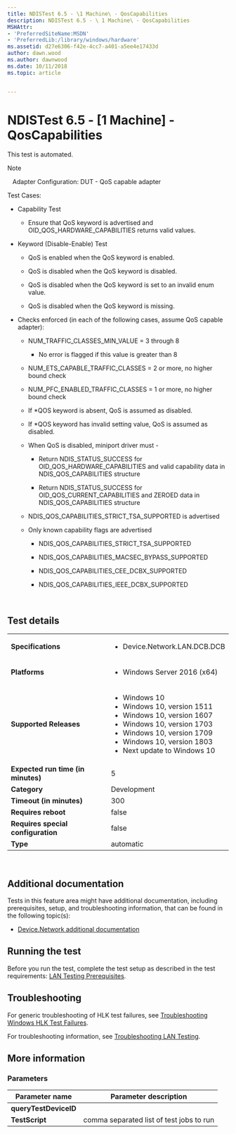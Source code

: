 ```yaml
---
title: NDISTest 6.5 - \1 Machine\ - QosCapabilities
description: NDISTest 6.5 - \ 1 Machine\ - QosCapabilities
MSHAttr:
- 'PreferredSiteName:MSDN'
- 'PreferredLib:/library/windows/hardware'
ms.assetid: d27e6306-f42e-4cc7-a401-a5ee4e17433d
author: dawn.wood
ms.author: dawnwood
ms.date: 10/11/2018
ms.topic: article


---
```


# NDISTest 6.5 - \[1 Machine\] - QosCapabilities


This test is automated.

>[!NOTE]
>  
Adapter Configuration: DUT - QoS capable adapter

Test Cases:

-   Capability Test

    -   Ensure that QoS keyword is advertised and OID\_QOS\_HARDWARE\_CAPABILITIES returns valid values.

-   Keyword (Disable-Enable) Test

    -   QoS is enabled when the QoS keyword is enabled.

    -   QoS is disabled when the QoS keyword is disabled.

    -   QoS is disabled when the QoS keyword is set to an invalid enum value.

    -   QoS is disabled when the QoS keyword is missing.

<!-- -->

-   Checks enforced (in each of the following cases, assume QoS capable adapter):

    -   NUM\_TRAFFIC\_CLASSES\_MIN\_VALUE = 3 through 8

        -   No error is flagged if this value is greater than 8

    -   NUM\_ETS\_CAPABLE\_TRAFFIC\_CLASSES = 2 or more, no higher bound check

    -   NUM\_PFC\_ENABLED\_TRAFFIC\_CLASSES = 1 or more, no higher bound check

    -   If \*QOS keyword is absent, QoS is assumed as disabled.

    -   If \*QOS keyword has invalid setting value, QoS is assumed as disabled.

    -   When QoS is disabled, miniport driver must -

        -   Return NDIS\_STATUS\_SUCCESS for OID\_QOS\_HARDWARE\_CAPABILITIES and valid capability data in NDIS\_QOS\_CAPABILITIES structure

        -   Return NDIS\_STATUS\_SUCCESS for OID\_QOS\_CURRENT\_CAPABILITIES and ZEROED data in NDIS\_QOS\_CAPABILITIES structure

    -   NDIS\_QOS\_CAPABILITIES\_STRICT\_TSA\_SUPPORTED is advertised

    -   Only known capability flags are advertised

        -   NDIS\_QOS\_CAPABILITIES\_STRICT\_TSA\_SUPPORTED

        -   NDIS\_QOS\_CAPABILITIES\_MACSEC\_BYPASS\_SUPPORTED

        -   NDIS\_QOS\_CAPABILITIES\_CEE\_DCBX\_SUPPORTED

        -   NDIS\_QOS\_CAPABILITIES\_IEEE\_DCBX\_SUPPORTED

 

## Test details
|||
|---|---|
| **Specifications**  | <ul><li>Device.Network.LAN.DCB.DCB</li></ul> |  
| **Platforms**   | <ul><li>Windows Server 2016 (x64)</li></ul> |
| **Supported Releases** | <ul><li>Windows 10</li><li>Windows 10, version 1511</li><li>Windows 10, version 1607</li><li>Windows 10, version 1703</li><li>Windows 10, version 1709</li><li>Windows 10, version 1803</li><li>Next update to Windows 10</li></ul> |
|**Expected run time (in minutes)**| 5 |
|**Category**| Development |
|**Timeout (in minutes)**| 300 |
|**Requires reboot**| false |
|**Requires special configuration**| false |
|**Type**| automatic |

 

## <span id="Additional_documentation"></span><span id="additional_documentation"></span><span id="ADDITIONAL_DOCUMENTATION"></span>Additional documentation


Tests in this feature area might have additional documentation, including prerequisites, setup, and troubleshooting information, that can be found in the following topic(s):

-   [Device.Network additional documentation](device-network-additional-documentation.md)

## <span id="Running_the_test"></span><span id="running_the_test"></span><span id="RUNNING_THE_TEST"></span>Running the test


Before you run the test, complete the test setup as described in the test requirements: [LAN Testing Prerequisites](lan-testing-prerequisites.md).

## <span id="Troubleshooting"></span><span id="troubleshooting"></span><span id="TROUBLESHOOTING"></span>Troubleshooting


For generic troubleshooting of HLK test failures, see [Troubleshooting Windows HLK Test Failures](..\user\troubleshooting-windows-hlk-test-failures.md).

For troubleshooting information, see [Troubleshooting LAN Testing](troubleshooting-lan-testing.md).

## <span id="More_information"></span><span id="more_information"></span><span id="MORE_INFORMATION"></span>More information


### <span id="Parameters"></span><span id="parameters"></span><span id="PARAMETERS"></span>Parameters

| Parameter name        | Parameter description                    |
|-----------------------|------------------------------------------|
| **queryTestDeviceID** |                                          |
| **TestScript**        | comma separated list of test jobs to run |

 

 

 






